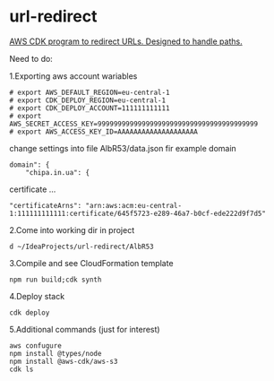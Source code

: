 # url-redirect
[AWS CDK program to redirect URLs. Designed to handle paths.](https://docs.aws.amazon.com/en_us/cdk/latest/guide/getting_started.html)

Need to do:

1.Exporting aws account wariables

```# export AWS_DEFAULT_REGION=eu-central-1
# export AWS_DEFAULT_REGION=eu-central-1
# export CDK_DEPLOY_REGION=eu-central-1
# export CDK_DEPLOY_ACCOUNT=111111111111
# export AWS_SECRET_ACCESS_KEY=9999999999999999999999999999999999999999
# export AWS_ACCESS_KEY_ID=AAAAAAAAAAAAAAAAAAAA
```
change settings into file AlbR53/data.json fir example domain
```
domain": {
    "chipa.in.ua": {
```
certificate ...
```
"certificateArns": "arn:aws:acm:eu-central-1:111111111111:certificate/645f5723-e289-46a7-b0cf-ede222d9f7d5"
```

2.Come into working dir in project

```
d ~/IdeaProjects/url-redirect/AlbR53
```

3.Compile and see CloudFormation template

```
npm run build;cdk synth
```

4.Deploy stack
```
cdk deploy
```
5.Additional commands (just for interest)
```
aws confugure
npm install @types/node
npm install @aws-cdk/aws-s3
cdk ls
```